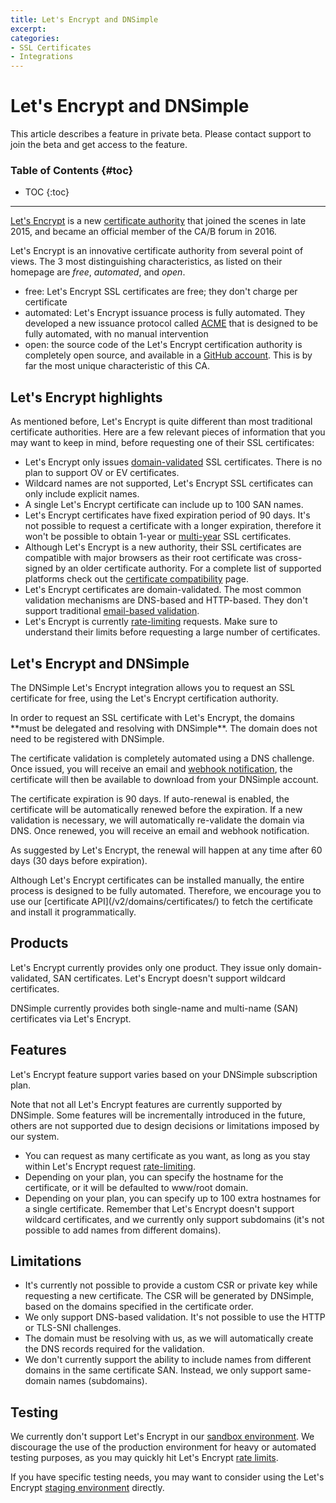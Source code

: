 ```yaml
---
title: Let's Encrypt and DNSimple
excerpt:
categories:
- SSL Certificates
- Integrations
---
```


# Let's Encrypt and DNSimple

<note>
This article describes a feature in private beta. Please contact support to join the beta and get access to the feature.
</note>

### Table of Contents {#toc}

* TOC
{:toc}

---

[Let's Encrypt](https://letsencrypt.org/) is a new [certificate authority](/articles/what-is-certificate-authority) that joined the scenes in late 2015, and became an official member of the CA/B forum in 2016.

Let's Encrypt is an innovative certificate authority from several point of views. The 3 most distinguishing characteristics, as listed on their homepage are _free_, _automated_, and _open_.

- free: Let's Encrypt SSL certificates are free; they don't charge per certificate
- automated: Let's Encrypt issuance process is fully automated. They developed a new issuance protocol called [ACME](https://letsencrypt.org/docs/acme-protocol-updates/) that is designed to be fully automated, with no manual intervention
- open: the source code of the Let's Encrypt certification authority is completely open source, and available in a [GitHub account](http://github.com/letsencrypt). This is by far the most unique characteristic of this CA.

## Let's Encrypt highlights

As mentioned before, Let's Encrypt is quite different than most traditional certificate authorities. Here are a few relevant pieces of information that you may want to keep in mind, before requesting one of their SSL certificates:

- Let's Encrypt only issues [domain-validated](/articles/ssl-certificates-types/) SSL certificates. There is no plan to support OV or EV certificates.
- Wildcard names are not supported, Let's Encrypt SSL certificates can only include explicit names.
- A single Let's Encrypt certificate can include up to 100 SAN names.
- Let's Encrypt certificates have fixed expiration period of 90 days. It's not possible to request a certificate with a longer expiration, therefore it won't be possible to obtain 1-year or [multi-year](/articles/can-multi-year-ssl-certificates) SSL certificates.
- Although Let's Encrypt is a new authority, their SSL certificates are compatible with major browsers as their root certificate was cross-signed by an older certificate authority. For a complete list of supported platforms check out the [certificate compatibility](https://letsencrypt.org/docs/certificate-compatibility/) page.
- Let's Encrypt certificates are domain-validated. The most common validation mechanisms are DNS-based and HTTP-based. They don't support traditional [email-based validation](/articles/ssl-certificates-email-validation).
- Let's Encrypt is currently [rate-limiting](https://letsencrypt.org/docs/rate-limits/) requests. Make sure to understand their limits before requesting a large number of certificates.

## Let's Encrypt and DNSimple 

The DNSimple Let's Encrypt integration allows you to request an SSL certificate for free, using the Let's Encrypt certification authority.

<note>
In order to request an SSL certificate with Let's Encrypt, the domains **must be delegated and resolving with DNSimple**. The domain does not need to be registered with DNSimple.
</note>

The certificate validation is completely automated using a DNS challenge. Once issued, you will receive an email and [webhook notification](https://developer.dnsimple.com/v2/webhooks/), the certificate will then be available to download from your DNSimple account.

The certificate expiration is 90 days. If auto-renewal is enabled, the certificate will be automatically renewed before the expiration. If a new validation is necessary, we will automatically re-validate the domain via DNS. Once renewed, you will receive an email and webhook notification.

As suggested by Let's Encrypt, the renewal will happen at any time after 60 days (30 days before expiration). 

<note>
Although Let's Encrypt certificates can be installed manually, the entire process is designed to be fully automated. Therefore, we encourage you to use our [certificate API](/v2/domains/certificates/) to fetch the certificate and install it programmatically.
</note>

## Products

Let's Encrypt currently provides only one product. They issue only domain-validated, SAN certificates. Let's Encrypt doesn't support wildcard certificates.

DNSimple currently provides both single-name and multi-name (SAN) certificates via Let's Encrypt.

## Features

Let's Encrypt feature support varies based on your DNSimple subscription plan.

Note that not all Let's Encrypt features are currently supported by DNSimple. Some features will be incrementally introduced in the future, others are not supported due to design decisions or limitations imposed by our system.

- You can request as many certificate as you want, as long as you stay within Let's Encrypt request [rate-limiting](https://letsencrypt.org/docs/rate-limits/).
- Depending on your plan, you can specify the hostname for the certificate, or it will be defaulted to www/root domain.
- Depending on your plan, you can specify up to 100 extra hostnames for a single certificate. Remember that Let's Encrypt doesn't support wildcard certificates, and we currently only support subdomains (it's not possible to add names from different domains).

## Limitations

- It's currently not possible to provide a custom CSR or private key while requesting a new certificate. The CSR will be generated by DNSimple, based on the domains specified in the certificate order.
- We only support DNS-based validation. It's not possible to use the HTTP or TLS-SNI challenges.
- The domain must be resolving with us, as we will automatically create the DNS records required for the validation.
- We don't currently support the ability to include names from different domains in the same certificate SAN. Instead, we only support same-domain names (subdomains). 

## Testing

We currently don't support Let's Encrypt in our [sandbox environment](/articles/sandbox). We discourage the use of the production environment for heavy or automated testing purposes, as you may quickly hit Let's Encrypt [rate limits](https://letsencrypt.org/docs/rate-limits/).

If you have specific testing needs, you may want to consider using the Let's Encrypt [staging environment](https://letsencrypt.org/docs/staging-environment/) directly.
